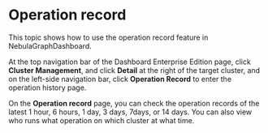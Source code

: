 # Operation record

This topic shows how to use the operation record feature in NebulaGraphDashboard.

At the top navigation bar of the Dashboard Enterprise Edition page, click **Cluster Management**, and click **Detail** at the right of the target cluster, and on the left-side navigation bar, click **Operation Record** to enter the operation history page.

On the **Operation record** page, you can check the operation records of the latest 1 hour, 6 hours, 1 day, 3 days, 7days, or 14 days. You can also view who runs what operation on which cluster at what time.


